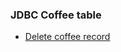 ### JDBC Coffee table

- [Delete coffee record](https://github.com/Nishmitha-shetty17/Java_Programs_with_output/blob/main/9_JDBC_Program/9a_DeleteCoffee/coffeedelete.jpeg)
